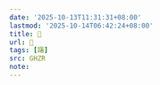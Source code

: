 ```yaml
---
date: '2025-10-13T11:31:31+08:00'
lastmod: '2025-10-14T06:42:24+08:00'
title: 󰩯
url: 󰩯
tags: [躇]
src: GHZR
note:
---
```

